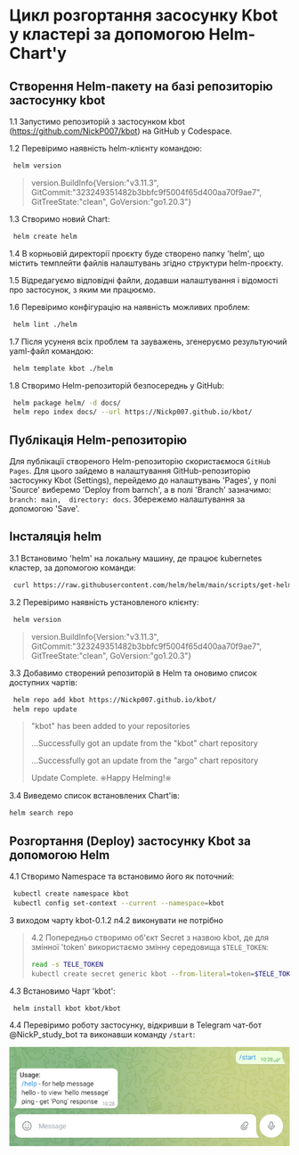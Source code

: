 # Цикл розгортання засосунку Kbot у кластері за допомогою Helm-Chart'у

## Створення Helm-пакету на базі репозиторію застосунку kbot

1.1 Запустимо репозиторій з застосунком kbot (<https://github.com/NickP007/kbot>) на GitHub у Codespace.

1.2 Перевіримо наявність helm-клієнту командою:

```bash
 helm version
```

> version.BuildInfo{Version:"v3.11.3", GitCommit:"323249351482b3bbfc9f5004f65d400aa70f9ae7", GitTreeState:"clean", GoVersion:"go1.20.3"}

1.3 Створимо новий Chart:

```bash
 helm create helm
```

1.4 В корньовій директорії проєкту буде створено папку 'helm', що містить темплейти файлів налаштувань згідно структури helm-проєкту.

1.5 Відредагуємо відповідні файли, додавши налаштування і відомості про застосунок, з яким ми працюємо.

1.6 Перевіримо конфігурацію на наявність можливих проблем:

```bash
 helm lint ./helm
```

1.7 Після усуненя всіх проблем та зауважень, згенеруємо результуючий yaml-файл командою:

```bash
 helm template kbot ./helm
```

1.8 Створимо Helm-репозиторій безпосереднь у GitHub:

```bash
 helm package helm/ -d docs/
 helm repo index docs/ --url https://Nickp007.github.io/kbot/
```

## Публікація Helm-репозиторію

Для публікації створеного Helm-репозиторію скористаємося `GitHub Pages`. Для цього зайдемо в налаштування GitHub-репозиторію застосунку Kbot (Settings), перейдемо до налаштувань 'Pages', у полі 'Source' виберемо 'Deploy from barnch', а в полі 'Branch' зазначимо: `branch: main,  directory: docs`. Збережемо налаштування за допомогою 'Save'.

## Інсталяція helm

3.1 Встановимо 'helm' на локальну машину, де працює kubernetes кластер, за допомогою команди:

```bash
 curl https://raw.githubusercontent.com/helm/helm/main/scripts/get-helm-3 | bash
```

3.2 Перевіримо наявність установленого клієнту:

```bash
 helm version
```

> version.BuildInfo{Version:"v3.11.3", GitCommit:"323249351482b3bbfc9f5004f65d400aa70f9ae7", GitTreeState:"clean", GoVersion:"go1.20.3"}

3.3 Добавимо створений репозиторій в Helm та оновимо список доступних чартів:

```bash
 helm repo add kbot https://Nickp007.github.io/kbot/
 helm repo update
```

> "kbot" has been added to your repositories
>
> ...Successfully got an update from the "kbot" chart repository
>
> ...Successfully got an update from the "argo" chart repository
>
> Update Complete. ⎈Happy Helming!⎈

3.4 Виведемо список встановлених Chart'ів:

```bash
helm search repo
```

## Розгортання (Deploy) застосунку Kbot за допомогою Helm

4.1 Створимо Namespace та встановимо його як поточний:

```bash
 kubectl create namespace kbot
 kubectl config set-context --current --namespace=kbot
```

З виходом чарту kbot-0.1.2 п4.2 виконувати не потрібно

> 4.2 Попередньо створимо об'єкт Secret з назвою kbot, де для змінної 'token' використаємо змінну середовища `$TELE_TOKEN`:
>
>```bash
> read -s TELE_TOKEN
> kubectl create secret generic kbot --from-literal=token=$TELE_TOKEN
>```

4.3 Встановимо Чарт 'kbot':

```bash
 helm install kbot kbot/kbot
```

4.4 Перевіримо роботу застосунку, відкривши в Telegram чат-бот @NickP_study_bot та виконавши команду `/start`:

![Перевірка роботи Telegram-боту](img/kbot_run01.png)
